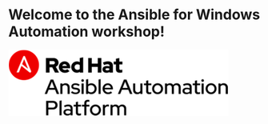 # Welcome to the Ansible for Windows Automation workshop!

![Ansible Automation Platform](https://raw.githubusercontent.com/ansible/workshops/master/images/rh-ansible-automation-platform.png)

